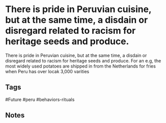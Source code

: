 # There is pride in Peruvian cuisine, but at the same time, a disdain or disregard related to racism for heritage seeds and produce.

There is pride in Peruvian cuisine, but at the same time, a disdain or disregard related to racism for heritage seeds and produce. For an e.g, the most widely used potatoes are shipped in from the Netherlands for fries when Peru has over locak 3,000 varities

## Tags
#Future #peru #behaviors-rituals

## Notes
<!-- Add your notes here -->
